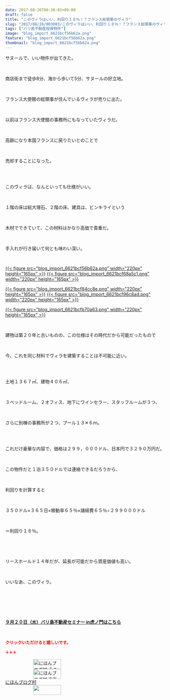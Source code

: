 ```yaml
---
date: 2017-08-26T00:30:03+09:00
draft: false
title: "このヴィラはいい、利回り１８％！？フランス総領事のヴィラ"
slug: "2017/08/26/003003/このヴィラはいい、利回り１８％！？フランス総領事のヴィラ"
tags: ["バリ島不動産投資物件"]
image: "blog_import_6621bcf56b62a.png"
feature: "blog_import_6621bcf56b62a.png"
thumbnail: "blog_import_6621bcf56b62a.png"
---
```

<p>サヌールで、いい物件が出てきた。</p><p> </p><p>商店街まで徒歩8分、海から歩いて5分、サヌールの好立地。</p><p> </p><p>フランス大使館の総領事が住んでいるヴィラが売りに出た。</p><p> </p><p>以前はフランス大使館の事務所にもなっていたヴィラだ。</p><p> </p><p>高齢になり本国フランスに戻りたいとのことで</p><p> </p><p>売却することになった。</p><p> </p><p><br/>このヴィラは、なんといっても仕様がいい。</p><p> </p><p>１階の床は総大理石、２階の床、建具は、ビンキライという</p><p> </p><p>木材でできていて、この材料はかなり高価で貴重だ。</p><p> </p><p>手入れが行き届いて何とも味わい深い。</p><p> </p><p><a href="blog_import_6621bcf56b62a.png">{{< figure src="blog_import_6621bcf56b62a.png" width="220px" height="165px" >}}</a> <a href="blog_import_6621bcf68a5c1.png">{{< figure src="blog_import_6621bcf68a5c1.png" width="220px" height="165px" >}}</a></p><p><a href="blog_import_6621bcf84cc8e.png">{{< figure src="blog_import_6621bcf84cc8e.png" width="220px" height="165px" >}}</a> <a href="blog_import_6621bcf96c8ad.png">{{< figure src="blog_import_6621bcf96c8ad.png" width="220px" height="165px" >}}</a></p><p><a href="blog_import_6621bcfb70a63.png">{{< figure src="blog_import_6621bcfb70a63.png" width="220px" height="165px" >}}</a></p><p> </p><p>建物は築２０年と古いものの、この仕様はその時代だから可能だったもので</p><p> </p><p>今、これを同じ材料でヴィラを建築することは不可能に近い。</p><p> </p><p><br/>土地１３６７㎡、建物４０６㎡、</p><p> </p><p>３ベッドルーム、２オフィス、地下にワインセラー、スタッフルームが３つ、</p><p> </p><p>さらに別棟の事務所が２つ、プール１３✕６ｍ。</p><p> </p><p><br/>これだけ豪華な内容で、価格は２９９，０００ドル、日本円で３２９０万円だ。</p><p> </p><p>この物件だと１泊３５０ドルでは連絡できるだろうから、</p><p> </p><p>利回りを計算すると</p><p> </p><p>３５０ドル×３６５日×稼動率６５％×諸経費６５％÷２９９０００ドル</p><p> </p><p>＝利回り１８％。</p><p> </p><p> </p><p>リースホールド１４年だが、延長が可能だから資産価値も高い。</p><p> </p><p>いいなあ、このヴィラ。</p><p> </p><p> </p><p> </p><p><span style="font-weight: bold;"><span style="text-decoration: underline;"><a href="iin.co.jp" target="_blank">９月２０日（水）バリ島不動産セミナー in虎ノ門はこちら</a></span></span></p><p> </p><p><font color="#ff0000" size="2"><strong>クリックいただけると嬉しいです。</strong></font></p><p><font color="#ff0000" size="2"><strong>↓↓↓</strong></font></p><p><a href="ranking.html?p_cid=01260127" id="&amp;blogmura_banner" target="_blank"><img alt="にほんブログ村 その他生活ブログ 不動産投資へ" border="0" height="31" src="data:image/svg+xml;charset=utf-8,%3Csvg%20xmlns%3D%22http%3A%2F%2Fwww.w3.org%2F2000%2Fsvg%22%20title%3D%22Placeholder%20for%20Images%22%20role%3D%22presentation%22%20viewBox%3D%220%200%2088%2031%22%20%2F%3E" width="88" data-src="//life.blogmura.com/hudousantoushi/img/hudousantoushi88_31.gif" style="aspect-ratio: auto 88 / 31;"/><noscript><img alt="にほんブログ村 その他生活ブログ 不動産投資へ" border="0" height="31" src="//life.blogmura.com/hudousantoushi/img/hudousantoushi88_31.gif" width="88"></noscript></a><br/><a href="ranking.html?p_cid=01260127" target="_blank"><img alt="にほんブログ村 海外生活ブログ バリ島情報へ" border="0" height="31" src="data:image/svg+xml;charset=utf-8,%3Csvg%20xmlns%3D%22http%3A%2F%2Fwww.w3.org%2F2000%2Fsvg%22%20title%3D%22Placeholder%20for%20Images%22%20role%3D%22presentation%22%20viewBox%3D%220%200%2088%2031%22%20%2F%3E" width="88" data-src="https://img-proxy.blog-video.jp/images?url=http%3A%2F%2Foverseas.blogmura.com%2Fbali%2Fimg%2Fbali88_31.gif" style="aspect-ratio: auto 88 / 31;"/><noscript><img alt="にほんブログ村 海外生活ブログ バリ島情報へ" border="0" height="31" src="https://img-proxy.blog-video.jp/images?url=http%3A%2F%2Foverseas.blogmura.com%2Fbali%2Fimg%2Fbali88_31.gif" width="88"></noscript></a><br/><a href="ranking.html?p_cid=01260127" target="_blank">にほんブログ村</a><br/><a href="link.php?1804582" title="人気ブログランキングへ"><img border="0" height="31" src="data:image/svg+xml;charset=utf-8,%3Csvg%20xmlns%3D%22http%3A%2F%2Fwww.w3.org%2F2000%2Fsvg%22%20title%3D%22Placeholder%20for%20Images%22%20role%3D%22presentation%22%20viewBox%3D%220%200%2088%2031%22%20%2F%3E" width="88" data-src="https://blog.with2.net/img/banner/banner_22.gif" style="aspect-ratio: auto 88 / 31;"/><noscript><img border="0" height="31" src="https://blog.with2.net/img/banner/banner_22.gif" width="88"></noscript></a></p><p> </p>

